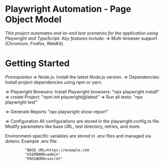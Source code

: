 # Playwright Automation - Page Object Model

*This project automates end-to-end test scenarios for the application using Playwright and TypeScript. Key features include:*
=> Multi-browser support (Chromium, Firefox, WebKit).

# Getting Started
*Prerequisites*
=> Node.js: Install the latest Node.js version.
=> Dependencies: Install project dependencies using npm or yarn.

=> Playwright Browsers: Install Playwright browsers:
             "npx playwright install"
=> create Project:
             "npm init playwright@latest"
=> Run all tests:
             "npx playwright test"

=> Generate Reports
             "npx playwright show-report"

=> Configuration
All configurations are stored in the playwright.config.ts file. Modify parameters like base URL, test directory, retries, and more.

Environment-specific variables are stored in .env files and managed via dotenv.
Example .env file:

             "BASE_URL=https://example.com
             "USERNAME=admin"
             "PASSWORD=secret"
